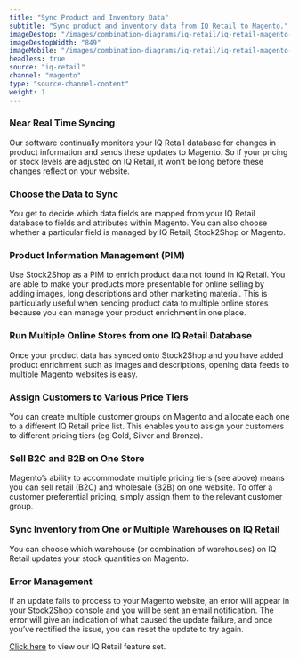 ```yaml
---
title: "Sync Product and Inventory Data"
subtitle: "Sync product and inventory data from IQ Retail to Magento."
imageDestop: "/images/combination-diagrams/iq-retail/iq-retail-magento-inventory.svg"
imageDestopWidth: "849"
imageMobile: "/images/combination-diagrams/iq-retail/iq-retail-magento-inventory.svg"
headless: true
source: "iq-retail"
channel: "magento"
type: "source-channel-content"
weight: 1
---
```


### Near Real Time Syncing
Our software continually monitors your IQ Retail database for changes in product information and sends these updates to Magento. So if your pricing or stock levels are adjusted on IQ Retail, it won’t be long before these changes reflect on your website.

### Choose the Data to Sync
You get to decide which data fields are mapped from your IQ Retail database to fields and attributes within Magento. You can also choose whether a particular field is managed by IQ Retail, Stock2Shop or Magento.

### Product Information Management (PIM)
Use Stock2Shop as a PIM to enrich product data not found in IQ Retail. You are able to make your products more presentable for online selling by adding images, long descriptions and other marketing material. This is particularly useful when sending product data to multiple online stores because you can manage your product enrichment in one place.

### Run Multiple Online Stores from one IQ Retail Database
Once your product data has synced onto Stock2Shop and you have added product enrichment such as images and descriptions, opening data feeds to multiple Magento websites is easy.

### Assign Customers to Various Price Tiers
You can create multiple customer groups on Magento and allocate each one to a different IQ Retail price list. This enables you to assign your customers to different pricing tiers (eg Gold, Silver and Bronze). 

### Sell B2C and B2B on One Store
Magento’s ability to accommodate multiple pricing tiers (see above) means you can sell retail (B2C) and wholesale (B2B) on one website. To offer a customer preferential pricing, simply assign them to the relevant customer group.

### Sync Inventory from One or Multiple Warehouses on IQ Retail
You can choose which warehouse (or combination of warehouses) on IQ Retail updates your stock quantities on Magento.

### Error Management
If an update fails to process to your Magento website, an error will appear in your Stock2Shop console and you will be sent an email notification. The error will give an indication of what caused the update failure, and once you’ve rectified the issue, you can reset the update to try again.

[Click here](/help/features/iq-retail/ "IQ Retail Features") to view our IQ Retail feature set.